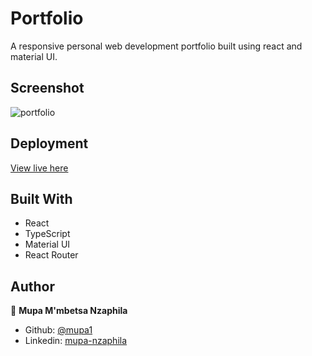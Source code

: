 # Portfolio

A responsive personal web development portfolio built using react and material UI.

## Screenshot
![portfolio](https://github.com/Mupa1/my-portfolio/assets/44979953/7efed1fb-b8c7-4482-9e48-6ef896ae1196)

## Deployment

[View live here](https://mupa-dev.netlify.app/)

## Built With

- React
- TypeScript
- Material UI
- React Router

## Author

👤 **Mupa M'mbetsa Nzaphila**

- Github: [@mupa1](https://github.com/Mupa1)
- Linkedin: [mupa-nzaphila](https://www.linkedin.com/in/mupa-nzaphila)

